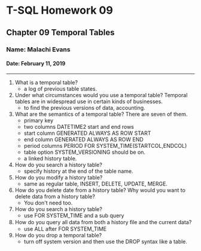 # T-SQL Homework 09

## Chapter 09 Temporal Tables

### Name: Malachi Evans

#### Date: February 11, 2019

-------------

1. What is a temporal table?
    + a log of previous table states.
2. Under what circumstances would you use a temporal table? Temporal tables are in widespread use in certain kinds of businesses.
    + to find the previous versions of data, accounting. 
3. What are the semantics of a temporal table? There are seven of them.
    + primary key
    + two columns DATETIME2 start and end rows
    + start column GENERATED ALWAYS AS ROW START
    + end column GENERATED ALWAYS AS ROW END
    + period columns PERIOD FOR SYSTEM_TIME(STARTCOL,ENDCOL)
    + table option SYSTEM_VERSIONING should be on.
    + a linked history table.
4. How do you search a history table?
    + specify history at the end of the table name.
5. How do you modify a history table?
    + same as regular table, INSERT, DELETE, UPDATE, MERGE.
6. How do you delete date from a history table? Why would you want to delete data from a history table?
    + You don't need too. 
7. How do you search a history table?
    + use FOR SYSTEM_TIME and a sub query 
8. How do you query all data from both a history ﬁle and the current data?
    + use ALL after FOR SYSTEM_TIME
9. How do you drop a temporal table?
    + turn off system version and then use the DROP syntax like a table.
